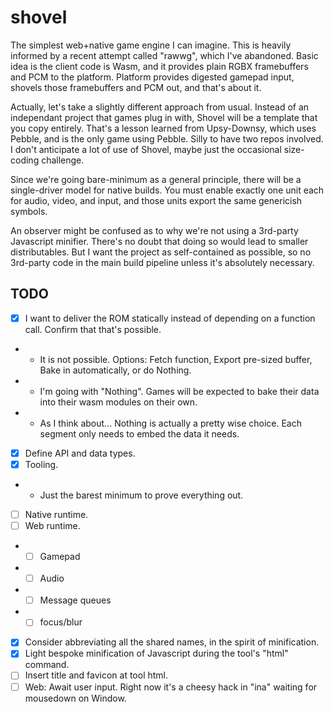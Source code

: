 # shovel

The simplest web+native game engine I can imagine.
This is heavily informed by a recent attempt called "rawwg", which I've abandoned.
Basic idea is the client code is Wasm, and it provides plain RGBX framebuffers and PCM to the platform.
Platform provides digested gamepad input, shovels those framebuffers and PCM out, and that's about it.

Actually, let's take a slightly different approach from usual.
Instead of an independant project that games plug in with, Shovel will be a template that you copy entirely.
That's a lesson learned from Upsy-Downsy, which uses Pebble, and is the only game using Pebble. Silly to have two repos involved.
I don't anticipate a lot of use of Shovel, maybe just the occasional size-coding challenge.

Since we're going bare-minimum as a general principle, there will be a single-driver model for native builds.
You must enable exactly one unit each for audio, video, and input, and those units export the same genericish symbols.

An observer might be confused as to why we're not using a 3rd-party Javascript minifier.
There's no doubt that doing so would lead to smaller distributables.
But I want the project as self-contained as possible, so no 3rd-party code in the main build pipeline unless it's absolutely necessary.

## TODO

 - [x] I want to deliver the ROM statically instead of depending on a function call. Confirm that that's possible.
 - - It is not possible. Options: Fetch function, Export pre-sized buffer, Bake in automatically, or do Nothing.
 - - I'm going with "Nothing". Games will be expected to bake their data into their wasm modules on their own.
 - - As I think about... Nothing is actually a pretty wise choice. Each segment only needs to embed the data it needs.
 - [x] Define API and data types.
 - [x] Tooling.
 - - Just the barest minimum to prove everything out.
 - [ ] Native runtime.
 - [ ] Web runtime.
 - - [ ] Gamepad
 - - [ ] Audio
 - - [ ] Message queues
 - - [ ] focus/blur
 - [x] Consider abbreviating all the shared names, in the spirit of minification.
 - [x] Light bespoke minification of Javascript during the tool's "html" command.
 - [ ] Insert title and favicon at tool html.
 - [ ] Web: Await user input. Right now it's a cheesy hack in "ina" waiting for mousedown on Window.
